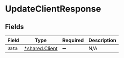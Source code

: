 # UpdateClientResponse


## Fields

| Field                                                  | Type                                                   | Required                                               | Description                                            |
| ------------------------------------------------------ | ------------------------------------------------------ | ------------------------------------------------------ | ------------------------------------------------------ |
| `Data`                                                 | [*shared.Client](../../../pkg/models/shared/client.md) | :heavy_minus_sign:                                     | N/A                                                    |